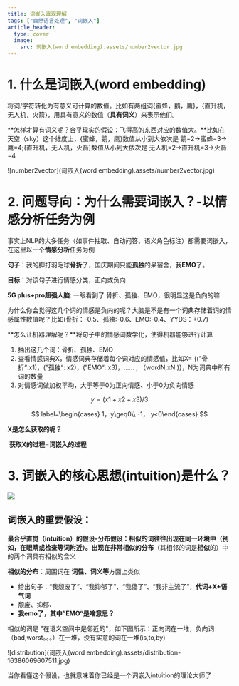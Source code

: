 ```yaml
---
title: 词嵌入直观理解
tags: ["自然语言处理", "词嵌入"]
article_header:
  type: cover
  image:
    src: 词嵌入(word embedding).assets/number2vector.jpg
---
```




# 1. 什么是词嵌入(word embedding)

将词/字符转化为有意义可计算的数值。比如有两组词{蜜蜂，鹅，鹰}，{直升机，无人机，火箭}，用具有意义的数值（**具有词义**）来表示他们。

**怎样才算有词义呢？合乎现实的假设：飞得高的东西对应的数值大。**比如在天空（sky）这个维度上，{蜜蜂，鹅，鹰}数值从小到大依次是 鹅=2→蜜蜂=3→鹰=4;{直升机，无人机，火箭}数值从小到大依次是 无人机=2→直升机=3→火箭=4

![number2vector](词嵌入(word embedding).assets/number2vector.jpg)

# 2. 问题导向：为什么需要词嵌入？-以情感分析任务为例

事实上NLP的大多任务（如事件抽取、自动问答、语义角色标注）都需要词嵌入，在这里以一个**情感分析**任务为例

**句子**：我的脚打羽毛球**骨折**了，国庆期间只能**孤独**的呆宿舍，我**EMO**了。

**目标**：对该句子进行情感分类，正向或负向

**5G plus+pro超强人脑**: 一眼看到了 骨折、孤独、EMO，很明显这是负向的嘛

为什么你会觉得这几个词的情感是负向的呢？大脑是不是有一个词典存储着词的情感属性数值呢？比如(骨折：-0.5、孤独:-0.6、EMO:-0.4、YYDS：+0.7)

**怎么让机器理解呢？**将句子中的情感词数学化，使得机器能够进行计算

1. 抽出这几个词：骨折、孤独、EMO
2. 查看情感词典X，情感词典存储着每个词对应的情感值，比如X= {(”骨折“:x1)，(”孤独“: x2)，(”EMO“: x3)，...... , （wordN,xN )}，N为词典中所有词的数量
3. 对情感词做加权平均，大于等于0为正向情感、小于0为负向情感

$$
y = (x1+x2+x3)/3
$$

$$
label=\begin{cases} 1，y\geq0\\ -1， y<0\end{cases}
$$



**X是怎么获取的呢？**

​	**获取X的过程=词嵌入的过程**

# 3. 词嵌入的核心思想(intuition)是什么？

![](D:\typora\pictures\word2vec.png)

## 词嵌入的重要假设：

**最合乎直觉（intuition）的假设-分布假设：相似的词往往出现在同一环境中（例如，在眼睛或检查等词附近）。**出现在非常**相似的分布**（其相邻的词是**相似**的）中的两个词具有相似的含义

**相似的分布**：周围词在 **词性、词义等**方面上类似

- 给出句子：“我颓废了”、“我抑郁了”、“我傻了”、“我非主流了”，**代词+X+语气词**
- 颓废、抑郁、
- **我emo了，其中”EMO“是啥意思？**

相似的词是 "在语义空间中是邻近的"，如下图所示：正向词在一堆，负向词（bad,worst。。。）在一堆，没有实意的词在一堆(is,to,by)

![distribution](词嵌入(word embedding).assets/distribution-16386069607511.jpg)



当你看懂这个假设，也就意味着你已经是一个词嵌入intuition的理论大师了 





















